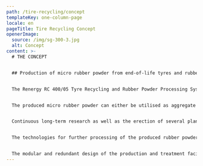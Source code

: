```yaml
---
path: /tire-recycling/concept
templateKey: one-column-page
locale: en
pageTitle: Tire Recycling Concept
openerImage:
  source: /img/sg-300-3.jpg
  alt: Concept
content: >-
  # THE CONCEPT


  ## Production of micro rubber powder from end-of-life tyres and rubber residues


  The Renergy RC 400/05 Tyre Recycling and Rubber Powder Processing System was developed for the material recovery of end-of-life tyres and rubber residues as an alternative to the disadvantageous incineration. For Renergy, these residues are not only an ecologic challenge but also primarily a valuable resource.


  The produced micro rubber powder can either be utilised as aggregate in rubber mixtures or for the production of elastomeric alloys with characteristics similar to thermoplastic elastomers (TPE).


  Continuous long-term research as well as the erection of several plant generations led to the development of the INTEC RC 400/05, producing ultra-fine and -pure rubber powders.


  The technologies for further processing of the produced rubber powder has been developed in a way allowing further utilisation on industrial standard equipment.


  The modular and redundant design of the production and treatment facilities of the Renergy RC 400/05 ensures continuous operation also during maintenance and repair.
---
```

